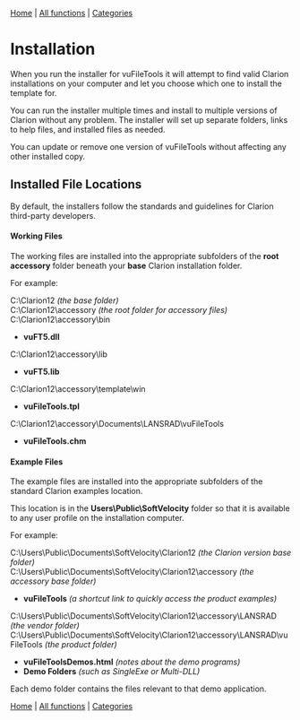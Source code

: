 [Home](../index.md) | [All functions](../all-functions.md) | [Categories](../categories/index.md)


# Installation

When you run the installer for vuFileTools it will attempt to find valid Clarion installations on your computer and let you choose which one to install the template for.

You can run the installer multiple times and install to multiple versions of Clarion without any problem. The installer will set up separate folders, links to help files, and installed files as needed.

You can update or remove one version of vuFileTools without affecting any other installed copy.

## Installed File Locations

By default, the installers follow the standards and guidelines for Clarion third-party developers.

#### Working Files
The working files are installed into the appropriate subfolders of the **root accessory** folder beneath your **base** Clarion installation folder.  

For example:

C:\Clarion12 *(the base folder)*  
C:\Clarion12\accessory *(the root folder for accessory files)*  
C:\Clarion12\accessory\bin  

- **vuFT5.dll**  

C:\Clarion12\accessory\lib  

- **vuFT5.lib**  

C:\Clarion12\accessory\template\win  

- **vuFileTools.tpl**  

C:\Clarion12\accessory\Documents\LANSRAD\vuFileTools  

- **vuFileTools.chm**  

#### Example Files

The example files are installed into the appropriate subfolders of the standard Clarion examples location.

This location is in the **Users\Public\SoftVelocity** folder so that it is available to any user profile on the installation computer.

For example:

C:\Users\Public\Documents\SoftVelocity\Clarion12 *(the Clarion version base folder)*  
C:\Users\Public\Documents\SoftVelocity\Clarion12\accessory *(the accessory base folder)*  

- **vuFileTools** *(a shortcut link to quickly access the product examples)*

C:\Users\Public\Documents\SoftVelocity\Clarion12\accessory\LANSRAD *(the vendor folder)*  
C:\Users\Public\Documents\SoftVelocity\Clarion12\accessory\LANSRAD\vuFileTools *(the product folder)*  

- **vuFileToolsDemos.html** *(notes about the demo programs)*  
- **Demo Folders** *(such as SingleExe or Multi-DLL)*  

Each demo folder contains the files relevant to that demo application.

[Home](../index.md) | [All functions](../all-functions.md) | [Categories](../categories/index.md)

